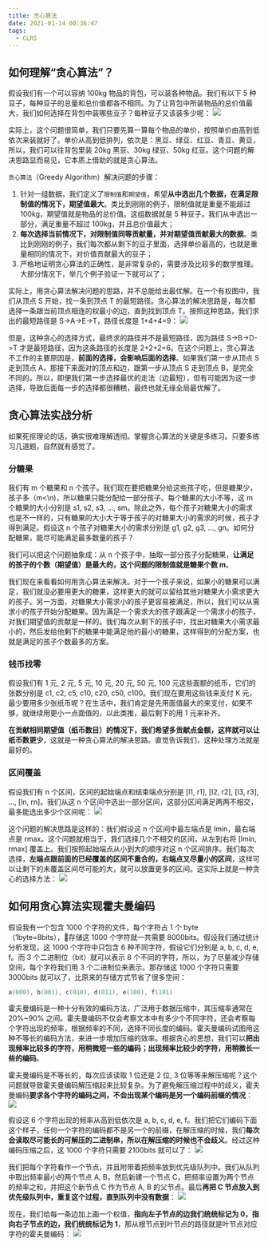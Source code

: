 ```yaml
---
title: 贪心算法
date: 2021-01-14 00:36:47
tags:
  - CLRS
---
```

## 如何理解“贪心算法”？
假设我们有一个可以容纳 100kg 物品的背包，可以装各种物品。我们有以下 5 种豆子，每种豆子的总量和总价值都各不相同。为了让背包中所装物品的总价值最大，我们如何选择在背包中装哪些豆子？每种豆子又该装多少呢：
![](https://raw.githubusercontent.com/necusjz/p/master/CLRS/geek/222.png)

实际上，这个问题很简单，我们只要先算一算每个物品的单价，按照单价由高到低依次来装就好了。单价从高到低排列，依次是：黑豆、绿豆、红豆、青豆、黄豆，所以，我们可以往背包里装 20kg 黑豆、30kg 绿豆、50kg 红豆。这个问题的解决思路显而易见，它本质上借助的就是贪心算法。

`贪心算法`（Greedy Algorithm）解决问题的步骤：
1. 针对一组数据，我们定义了`限制值`和`期望值`，希望**从中选出几个数据，在满足限制值的情况下，期望值最大**。类比到刚刚的例子，限制值就是重量不能超过 100kg，期望值就是物品的总价值。这组数据就是 5 种豆子。我们从中选出一部分，满足重量不超过 100kg，并且总价值最大；
2. **每次选择当前情况下，对限制值同等贡献量，并对期望值贡献最大的数据**。类比到刚刚的例子，我们每次都从剩下的豆子里面，选择单价最高的，也就是重量相同的情况下，对价值贡献最大的豆子；
3. 严格地证明贪心算法的正确性，是非常复杂的，需要涉及比较多的数学推理。大部分情况下，举几个例子验证一下就可以了；

<!--more-->
实际上，用贪心算法解决问题的思路，并不总能给出最优解。在一个有权图中，我们从顶点 S 开始，找一条到顶点 T 的最短路径。贪心算法的解决思路是，每次都选择一条跟当前顶点相连的权最小的边，直到找到顶点 T。按照这种思路，我们求出的最短路径是 S->A->E->T，路径长度是 1+4+4=9：
![](https://raw.githubusercontent.com/necusjz/p/master/CLRS/geek/223.png)

但是，这种贪心的选择方式，最终求的路径并不是最短路径，因为路径 S->B->D->T 才是最短路径，因为这条路径的长度是 2+2+2=6。在这个问题上，贪心算法不工作的主要原因是，**前面的选择，会影响后面的选择**。如果我们第一步从顶点 S 走到顶点 A，那接下来面对的顶点和边，跟第一步从顶点 S 走到顶点 B，是完全不同的。所以，即便我们第一步选择最优的走法（边最短），但有可能因为这一步选择，导致后面每一步的选择都很糟糕，最终也就无缘全局最优解了。

## 贪心算法实战分析
如果死抠理论的话，确实很难理解透彻。掌握贪心算法的关键是多练习。只要多练习几道题，自然就有感觉了。

### 分糖果
我们有 m 个糖果和 n 个孩子。我们现在要把糖果分给这些孩子吃，但是糖果少，孩子多（m\<\n)，所以糖果只能分配给一部分孩子。每个糖果的大小不等，这 m 个糖果的大小分别是 s1, s2, s3, ..., sm。除此之外，每个孩子对糖果大小的需求也是不一样的，只有糖果的大小大于等于孩子的对糖果大小的需求的时候，孩子才得到满足。假设这 n 个孩子对糖果大小的需求分别是 g1, g2, g3, ..., gn。如何分配糖果，能尽可能满足最多数量的孩子？

我们可以把这个问题抽象成：从 n 个孩子中，抽取一部分孩子分配糖果，**让满足的孩子的个数（期望值）是最大的，这个问题的限制值就是糖果个数 m**。

我们现在来看看如何用贪心算法来解决。对于一个孩子来说，如果小的糖果可以满足，我们就没必要用更大的糖果，这样更大的就可以留给其他对糖果大小需求更大的孩子。另一方面，对糖果大小需求小的孩子更容易被满足，所以，我们可以从需求小的孩子开始分配糖果。因为满足一个需求大的孩子跟满足一个需求小的孩子，对我们期望值的贡献是一样的。我们每次从剩下的孩子中，找出对糖果大小需求最小的，然后发给他剩下的糖果中能满足他的最小的糖果，这样得到的分配方案，也就是满足的孩子个数最多的方案。

### 钱币找零
假设我们有 1 元, 2 元, 5 元, 10 元, 20 元, 50 元, 100 元这些面额的纸币，它们的张数分别是 c1, c2, c5, c10, c20, c50, c100。我们现在要用这些钱来支付 K 元，最少要用多少张纸币呢？在生活中，我们肯定是先用面值最大的来支付，如果不够，就继续用更小一点面值的，以此类推，最后剩下的用 1 元来补齐。

**在贡献相同期望值（纸币数目）的情况下，我们希望多贡献点金额，这样就可以让纸币数更少**，这就是一种贪心算法的解决思路。直觉告诉我们，这种处理方法就是最好的。

### 区间覆盖
假设我们有 n 个区间，区间的起始端点和结束端点分别是 [l1, r1], [l2, r2], [l3, r3], ..., [ln, rn]。我们从这 n 个区间中选出一部分区间，这部分区间满足两两不相交，最多能选出多少个区间呢：
![](https://raw.githubusercontent.com/necusjz/p/master/CLRS/geek/224.png)

这个问题的解决思路是这样的：我们假设这 n 个区间中最左端点是 lmin，最右端点是 rmax。这个问题就相当于，我们选择几个不相交的区间，从左到右将 [lmin, rmax] 覆盖上。我们按照起始端点从小到大的顺序对这 n 个区间排序。我们每次选择，**左端点跟前面的已经覆盖的区间不重合的，右端点又尽量小的区间**，这样可以让剩下的未覆盖区间尽可能的大，就可以放置更多的区间。这实际上就是一种贪心的选择方法：
![](https://raw.githubusercontent.com/necusjz/p/master/CLRS/geek/225.png)

## 如何用贪心算法实现霍夫曼编码
假设我有一个包含 1000 个字符的文件，每个字符占 1 个 byte（1byte=8bits），存储这 1000 个字符就一共需要 8000bits。假设我们通过统计分析发现，这 1000 个字符中只包含 6 种不同字符，假设它们分别是 a, b, c, d, e, f。而 3 个二进制位（bit）就可以表示 8 个不同的字符，所以，为了尽量减少存储空间，每个字符我们用 3 个二进制位来表示。那存储这 1000 个字符只需要 3000bits 就可以了，比原来的存储方式节省了很多空间：
```java
a(000), b(001), c(010), d(011), e(100), f(101)
```

霍夫曼编码是一种十分有效的编码方法，广泛用于数据压缩中，其压缩率通常在 20%~90% 之间。霍夫曼编码不仅会考察文本中有多少个不同字符，还会考察每个字符出现的频率，根据频率的不同，选择不同长度的编码。霍夫曼编码试图用这种不等长的编码方法，来进一步增加压缩的效率。根据贪心的思想，我们可以**把出现频率比较多的字符，用稍微短一些的编码；出现频率比较少的字符，用稍微长一些的编码**。

霍夫曼编码是不等长的，每次应该读取 1 位还是 2 位, 3 位等等来解压缩呢？这个问题就导致霍夫曼编码解压缩起来比较复杂。为了避免解压缩过程中的歧义，霍夫曼编码**要求各个字符的编码之间，不会出现某个编码是另一个编码前缀的情况**：
![](https://raw.githubusercontent.com/necusjz/p/master/CLRS/geek/226.png)

假设这 6 个字符出现的频率从高到低依次是 a, b, c, d, e, f。我们把它们编码下面这个样子，任何一个字符的编码都不是另一个的前缀，在解压缩的时候，我们**每次会读取尽可能长的可解压的二进制串，所以在解压缩的时候也不会歧义**。经过这种编码压缩之后，这 1000 个字符只需要 2100bits 就可以了：
![](https://raw.githubusercontent.com/necusjz/p/master/CLRS/geek/227.png)

我们把每个字符看作一个节点，并且附带着把频率放到优先级队列中。我们从队列中取出频率最小的两个节点 A, B，然后新建一个节点 C，把频率设置为两个节点的频率之和，并把这个新节点 C 作为节点 A, B 的父节点。最后**再把 C 节点放入到优先级队列中，重复这个过程，直到队列中没有数据**：
![](https://raw.githubusercontent.com/necusjz/p/master/CLRS/geek/228.png)

现在，我们给每一条边加上画一个权值，**指向左子节点的边我们统统标记为 0，指向右子节点的边，我们统统标记为 1**，那从根节点到叶节点的路径就是叶节点对应字符的霍夫曼编码：
![](https://raw.githubusercontent.com/necusjz/p/master/CLRS/geek/229.png)
